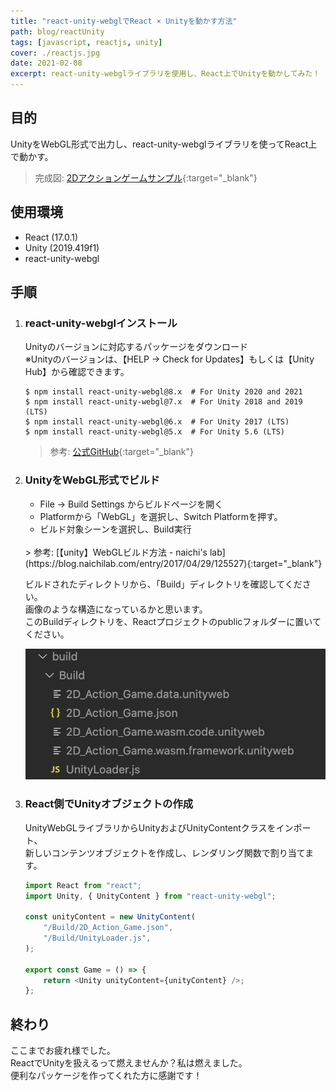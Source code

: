 ```yaml
---
title: "react-unity-webglでReact × Unityを動かす方法"
path: blog/reactUnity
tags: [javascript, reactjs, unity]
cover: ./reactjs.jpg
date: 2021-02-08
excerpt: react-unity-webglライブラリを使用し、React上でUnityを動かしてみた！
---
```


## 目的

UnityをWebGL形式で出力し、react-unity-webglライブラリを使ってReact上で動かす。
> 完成図: [2Dアクションゲームサンプル](https://kudohayatoblog.com/blog/reactUnity_sample){:target="_blank"}

## 使用環境

- React (17.0.1)
- Unity (2019.419f1)
- react-unity-webgl

## 手順

1. ### react-unity-webglインストール

    Unityのバージョンに対応するパッケージをダウンロード<br>
    ※Unityのバージョンは、【HELP → Check for Updates】もしくは【Unity Hub】から確認できます。

    ```
    $ npm install react-unity-webgl@8.x  # For Unity 2020 and 2021
    $ npm install react-unity-webgl@7.x  # For Unity 2018 and 2019 (LTS)
    $ npm install react-unity-webgl@6.x  # For Unity 2017 (LTS)
    $ npm install react-unity-webgl@5.x  # For Unity 5.6 (LTS)
    ```
    > 参考: [公式GitHub](https://github.com/elraccoone/react-unity-webgl){:target="_blank"}

2. ### UnityをWebGL形式でビルド

    * File → Build Settings からビルドページを開く
    * Platformから「WebGL」を選択し、Switch Platformを押す。
    * ビルド対象シーンを選択し、Build実行
    <br>
    > 参考: [【unity】WebGLビルド方法 - naichi's lab](https://blog.naichilab.com/entry/2017/04/29/125527){:target="_blank"}

    ビルドされたディレクトリから、「Build」ディレクトリを確認してください。<br>
    画像のような構造になっているかと思います。<br>
    このBuildディレクトリを、Reactプロジェクトのpublicフォルダーに置いてください。<br>

    ![](./React_Unity.png)

3. ### React側でUnityオブジェクトの作成

    UnityWebGLライブラリからUnityおよびUnityContentクラスをインポート、<br>
    新しいコンテンツオブジェクトを作成し、レンダリング関数で割り当てます。

    ```javascript
    import React from "react";
    import Unity, { UnityContent } from "react-unity-webgl";

    const unityContent = new UnityContent(
        "/Build/2D_Action_Game.json",
        "/Build/UnityLoader.js",
    );

    export const Game = () => {
        return <Unity unityContent={unityContent} />;
    };
    ```

## 終わり

ここまでお疲れ様でした。<br>
ReactでUnityを扱えるって燃えませんか？私は燃えました。<br>
便利なパッケージを作ってくれた方に感謝です！